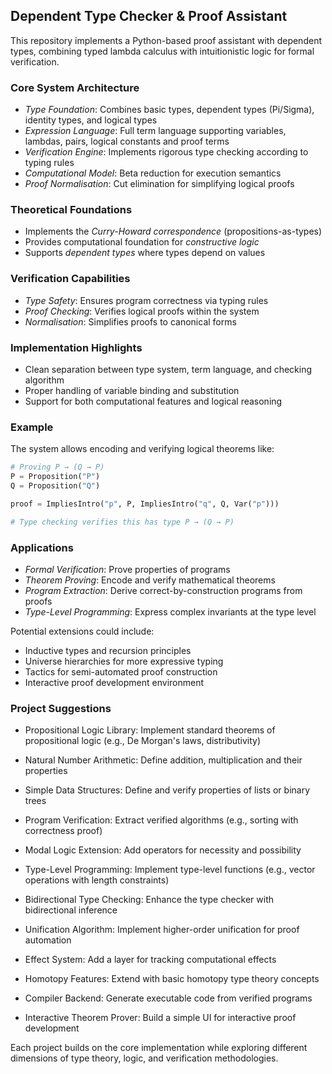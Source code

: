 
## Dependent Type Checker & Proof Assistant

This repository implements a Python-based proof assistant with dependent types, combining typed
lambda calculus with intuitionistic logic for formal verification.


### Core System Architecture

- *Type Foundation*: Combines basic types, dependent types (Pi/Sigma), identity types, and logical types
- *Expression Language*: Full term language supporting variables, lambdas, pairs, logical constants and proof terms
- *Verification Engine*: Implements rigorous type checking according to typing rules
- *Computational Model*: Beta reduction for execution semantics
- *Proof Normalisation*: Cut elimination for simplifying logical proofs

### Theoretical Foundations

- Implements the *Curry-Howard correspondence* (propositions-as-types)
- Provides computational foundation for *constructive logic*
- Supports *dependent types* where types depend on values

### Verification Capabilities

- *Type Safety*: Ensures program correctness via typing rules
- *Proof Checking*: Verifies logical proofs within the system
- *Normalisation*: Simplifies proofs to canonical forms

### Implementation Highlights

- Clean separation between type system, term language, and checking algorithm
- Proper handling of variable binding and substitution
- Support for both computational features and logical reasoning


### Example

The system allows encoding and verifying logical theorems like:

```python
# Proving P → (Q → P)
P = Proposition("P")
Q = Proposition("Q")

proof = ImpliesIntro("p", P, ImpliesIntro("q", Q, Var("p")))

# Type checking verifies this has type P → (Q → P)
```

### Applications

- *Formal Verification*: Prove properties of programs
- *Theorem Proving*: Encode and verify mathematical theorems
- *Program Extraction*: Derive correct-by-construction programs from proofs
- *Type-Level Programming*: Express complex invariants at the type level

Potential extensions could include:
- Inductive types and recursion principles
- Universe hierarchies for more expressive typing
- Tactics for semi-automated proof construction
- Interactive proof development environment


### Project Suggestions

- Propositional Logic Library: Implement standard theorems of propositional logic
  (e.g., De Morgan's laws, distributivity)
- Natural Number Arithmetic: Define addition, multiplication and their properties
- Simple Data Structures: Define and verify properties of lists or binary trees

- Program Verification: Extract verified algorithms (e.g., sorting with correctness proof)
- Modal Logic Extension: Add operators for necessity and possibility
- Type-Level Programming: Implement type-level functions (e.g., vector operations with length constraints)
- Bidirectional Type Checking: Enhance the type checker with bidirectional inference

- Unification Algorithm: Implement higher-order unification for proof automation
- Effect System: Add a layer for tracking computational effects
- Homotopy Features: Extend with basic homotopy type theory concepts
- Compiler Backend: Generate executable code from verified programs
- Interactive Theorem Prover: Build a simple UI for interactive proof development

Each project builds on the core implementation while exploring different dimensions
of type theory, logic, and verification methodologies.
